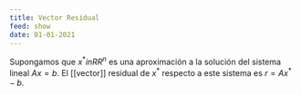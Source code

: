```yaml
---
title: Vector Residual
feed: show
date: 01-01-2021
---
```

Supongamos que $x^* in RR^n$ es una aproximación a la solución del sistema lineal $A x = b$. El [[vector]] residual de $x^*$ respecto a este sistema es $r = A x^* - b$.
